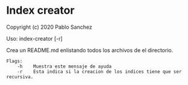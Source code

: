 # Index creator

Copyright (c) 2020 Pablo Sanchez

Uso: index-creator [-r]

Crea un README.md enlistando todos los archivos de el directorio.

~~~
Flags:
    -h    Muestra este mensaje de ayuda
    -r    Esta indica si la creacion de los indices tiene que ser recursiva.
~~~
